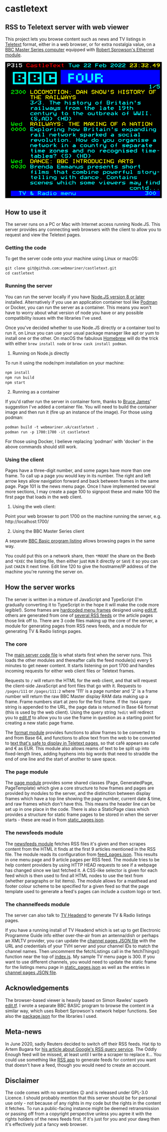 # castletext

## RSS to Teletext server with web viewer

This project lets you browse content such as news and TV listings in [Teletext](https://en.wikipedia.org/wiki/Teletext) format, either in a web browser, or for extra nostalgia value, on a [BBC Master Series computer](https://en.wikipedia.org/wiki/BBC_Master) equipped with [Robert Sprowson's Ethernet module](http://www.sprow.co.uk/bbc/masternet.htm).

![teletext menu screenshot](docs/menu.png)

## How to use it

The server runs on a PC or Mac with Internet access running Node.JS. This server provides any connecting web browsers with the client to allow you to request and view the Teletext pages.

### Getting the code

To get the server code onto your machine using Linux or macOS:

```
git clone git@github.com:webmariner/castletext.git
cd castletext
```

### Running the server

You can run the server locally if you have [Node.JS version 8 or later](https://nodejs.org/en/download/) installed. Alternatively if you use an application container tool like [Podman](http://docs.podman.io/en/latest/) or Docker, you can run the server as a container. This means you won't have to worry about what version of node you have or any possible compatibility issues with the libraries I've used.

Once you've decided whether to use Node.JS directly or a container tool to run it, on Linux you can use your usual package manager like apt or yum to install one or the other. On macOS the fabulous [Homebrew](https://brew.sh/) will do the trick with either `brew install node` or `brew cask install podman`.

1. Running on Node.js directly

To run it using the node/npm installation on your machine:

```
npm install
npm run build
npm start
```

2. Running as a container

If you'd rather run the server in container form, thanks to [Bruce James](https://github.com/CygnusAlpha)' suggestion I've added a container file. You will need to build the container image and then run it (fire up an instance of the image). For those using podman:

```
podman build -t webmariner.uk/castletext .
podman run -p 1700:1700 -it castletext
```

For those using Docker, I believe replacing 'podman' with 'docker' in the above commands should still work.

### Using the client

Pages have a three-digit number, and some pages have more than one frame. To call up a page you would key in its number. The right and left arrow keys allow navigation forward and back between frames in the same page. Page 101 is the news menu page. Once I have implemented several more sections, I may create a page 100 to signpost these and make 100 the first page that loads in the web client.

1. Using the web client:

Point your web browser to port 1700 on the machine running the server, e.g. http://localhost:1700/

2. Using the BBC Master Series client

A separate [BBC Basic program listing](CLIENT.BBC) allows browsing pages in the same way.

You could put this on a network share, then `*MOUNT` the share on the Beeb and `*EXEC` the listing file, then either just `RUN` it directly or `SAVE` it so you can just `CHAIN` it next time. Edit line 120 to give the hostname/IP address of the machine you're running the server on.

## How the server works

The server is written in a mixture of JavaScript and TypeScript (I'm gradually converting it to TypeScript in the hope it will make the code more legible!). Some frames are [hardcoded menu frames](src/static_pages.json) designed using [edit.tf](https://github.com/rawles/edit.tf), others are generated from one of [several RSS feeds](src/feed_pages.json) or the article pages those link off to. There are 3 code files making up the core of the server, a module for generating pages from RSS news feeds, and a module for generating TV & Radio listings pages.

### The core

The [main server code file](src/index.js) is what starts first when the server runs. This loads the other modules and thereafter calls the feed module(s) every 5 minutes to get newer content. It starts listening on port 1700 and handles incoming requests for either web client files or Teletext frames.

Requests to `/` will return the HTML for the web client, and that will request the client-side JavaScript and font files that go with it. Requests to `/pages/111` or `/pages/111:2` where '111' is a page number and '2' is a frame number will return the raw BBC Master display RAM data making up a frame. Frame numbers start at zero for the first frame. If the `?b64` query string is appended to the URL, the page data is returned in Base 64 format (this is used by the web client). Using the query string `?edit` will redirect you to [edit.tf](https://edit.tf) to allow you to use the frame in question as a starting point for creating a new static page frame.

The [format module](src/format.ts) provides functions to allow frames to be converted to and from Base 64, and functions to allow text from the web to be converted to [text that's safe to display in Teletext pages](docs/FormatNotes.md), so that café appears as cafe and € as EUR. This module also allows reams of text to be split up into fixed-length lines, adding hyphens into big words that need to straddle the end of one line and the start of another to save space.

### The page module

The [page module](src/page.ts) provides some shared classes (Page, GeneratedPage, PageTemplate) which give a core structure to how frames and pages are provided by modules to the server, and the distinction between display frames which have a top line showing the page number, current date & time, and raw frames which don't have this. This means the header line can be set up in one place in the code. There is also a StaticPage class which provides a structure for static frame pages to be stored in when the server starts - these are read in from [static_pages.json](src/static_pages.json).

### The newsfeeds module

The [newsfeeds module](src/newsfeeds.ts) fetches RSS files it's given and then scrapes content from the HTML it finds at the first 9 articles mentioned in the RSS file. The module reads its configuration from [feed_pages.json](src/feed_pages.json). This results in one menu page and 9 article pages per RSS feed. The module tries to be help content providers by using HTTP HEAD requests to see if a webpage has changed since we last fetched it. A CSS-like selector is given for each feed which is then used to find all HTML nodes to use the text from (whether paragraphs or list items). The module allows for a masthead and footer colour scheme to be specified for a given feed so that the page template used to generate a feed's pages can include a custom logo or text.

### The channelfeeds module

The server can also talk to [TV Headend](https://tvheadend.org/) to generate TV & Radio listings pages.

If you have a running install of TV Headend which is set up to get Electronic Programme Guide info either over-the-air from an antenna/dish or perhaps an XMLTV provider, you can update the [channel pages JSON file](src/channel_pages.json) with the URL and credentials of your TVH server and your channel IDs to match the channel names. Then uncomment the fetchListings call in the fetchThings() function near the top of [index.js](src/index.js). My sample TV menu page is 300. If you want to use different channels, you would need to update the static frame for the listings menu page in [static_pages.json](src/static_pages.json) as well as the entries in [channel pages JSON file](src/channel_pages.json).

## Acknowledgements

The browser-based viewer is heavily based on Simon Rawles' superb [edit.tf](https://github.com/rawles/edit.tf). I wrote a separate BBC BASIC program to browse the content in a similar way, which uses Robert Sprowson's network helper functions. See also the [package.json](package.json) for the libraries I used.

## Meta-news

In June 2020, sadly Reuters decided to switch off their RSS feeds. Hat tip to Artem Bugara for [his article about Google's RSS query service](https://codarium.substack.com/p/returning-the-killed-rss-of-reuters). The Oddly Enough feed will be missed, at least until I write a scraper to replace it... You could use something like [RSS app](https://rss.app/) to generate feeds for content you want that doesn't have a feed, though you would need to create an account.

## Disclaimer

The code comes with no warranties 😉 and is released under GPL-3.0 Licence. I should probably mention that this server should be for personal use only - not because of any rights in my code but the rights in the content it fetches. To run a public-facing instance might be deemed retransmission or passing off from a copyright perspective unless you agree it with the rights holders of the news feeds first. If it's just for you and your dawg then it's effectively just a fancy web browser.
